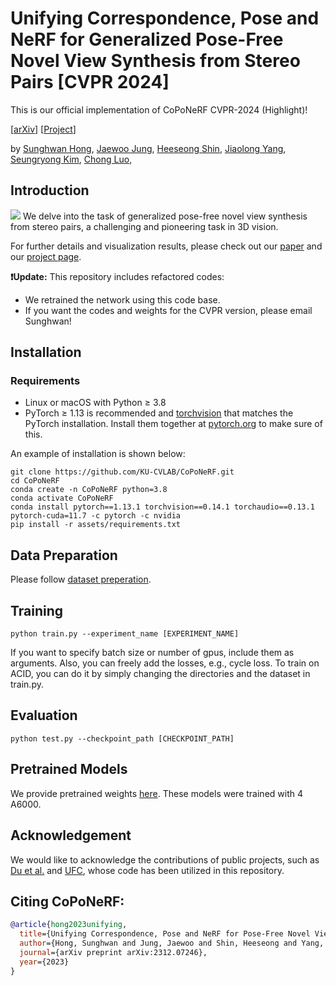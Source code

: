 



# Unifying Correspondence, Pose and NeRF for Generalized Pose-Free Novel View Synthesis from Stereo Pairs [CVPR 2024]
This is our official implementation of CoPoNeRF CVPR-2024 (Highlight)! 

[[arXiv](https://arxiv.org/pdf/2312.07246)] [[Project](https://ku-cvlab.github.io/CoPoNeRF/)] <br>

by [Sunghwan Hong](https://sunghwanhong.github.io/), [Jaewoo Jung](https://crepejung00.github.io/), [Heeseong Shin](https://github.com/hsshin98), [Jiaolong Yang](https://jlyang.org/), [Seungryong Kim](https://cvlab.korea.ac.kr), [Chong Luo](https://www.microsoft.com/en-us/research/people/cluo/?from=https://research.microsoft.com/en-us/people/cluo/&type=exacthttps://www.microsoft.com/en-us/research/people/cluo/?from=https://research.microsoft.com/en-us/people/cluo/&type=exact), 

## Introduction
![](assets/main_architecture.png)
We delve into the task of generalized pose-free novel view synthesis from stereo pairs, a challenging and pioneering task in 3D vision.

For further details and visualization results, please check out our [paper](https://arxiv.org/pdf/2312.07246) and our [project page](https://ku-cvlab.github.io/CoPoNeRF/).

**❗️Update:** This repository includes refactored codes:
- We retrained the network using this code base. 
- If you want the codes and weights for the CVPR version, please email Sunghwan!


## Installation

### Requirements
- Linux or macOS with Python ≥ 3.8
- PyTorch ≥ 1.13 is recommended and [torchvision](https://github.com/pytorch/vision/) that matches the PyTorch installation.
  Install them together at [pytorch.org](https://pytorch.org) to make sure of this. 

An example of installation is shown below:

```
git clone https://github.com/KU-CVLAB/CoPoNeRF.git
cd CoPoNeRF
conda create -n CoPoNeRF python=3.8
conda activate CoPoNeRF
conda install pytorch==1.13.1 torchvision==0.14.1 torchaudio==0.13.1 pytorch-cuda=11.7 -c pytorch -c nvidia
pip install -r assets/requirements.txt
```

## Data Preparation
Please follow [dataset preperation](data_download/README.md).


## Training
``` 
python train.py --experiment_name [EXPERIMENT_NAME] 
```

If you want to specify batch size or number of gpus, include them as arguments. Also, you can freely add the losses, e.g., cycle loss. To train on ACID, you can do it by simply changing the directories and the dataset in train.py. 

## Evaluation

```
python test.py --checkpoint_path [CHECKPOINT_PATH]
```

## Pretrained Models
We provide pretrained weights [here](https://drive.google.com/file/d/1z97TGEIIGeZtqt_a2smuWWmKQjRmnUJQ/view?usp=drive_link). These models were trained with 4 A6000. 


## Acknowledgement
We would like to acknowledge the contributions of public projects, such as [Du et al.](https://github.com/yilundu/cross_attention_renderer#get-started) and [UFC](https://github.com/KU-CVLAB/UFC), whose code has been utilized in this repository.
## Citing CoPoNeRF:

```BibTeX
@article{hong2023unifying,
  title={Unifying Correspondence, Pose and NeRF for Pose-Free Novel View Synthesis from Stereo Pairs},
  author={Hong, Sunghwan and Jung, Jaewoo and Shin, Heeseong and Yang, Jiaolong and Kim, Seungryong and Luo, Chong},
  journal={arXiv preprint arXiv:2312.07246},
  year={2023}
}

